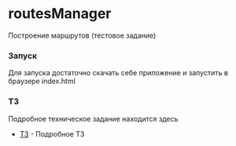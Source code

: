 # routesManager

Построение маршрутов (тестовое задание)

### Запуск

Для запуска достаточно скачать себе приложение и запустить в браузере index.html

### ТЗ

Подробное техническое задание находится здесь

* [ТЗ](https://github.com/realTrueProger/routesManager/blob/master/TechMission.pdf) - Подробное ТЗ

